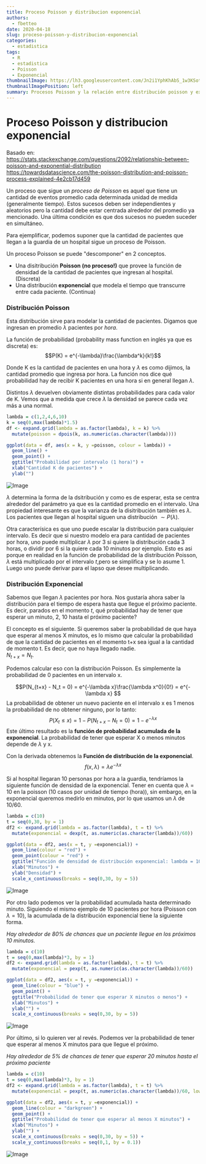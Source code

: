 ```yaml
---
title: Proceso Poisson y distribucion exponencial
authors:
  - fbetteo 
date: 2020-04-18
slug: proceso-poisson-y-distribucion-exponencial
categories:
  - estadistica
tags:
  - R
  - estadistica
  - Poisson
  - Exponencial
thumbnailImage: https://lh3.googleusercontent.com/Jn2i1YphKhAbS_1w3KSotp7L0BZA3GguSSAEUCCyH9V4g2PtunCuoE0GlY-PkdrsLERb08KiSsNvIMPqpQ=w260-h173-rw
thumbnailImagePosition: left
summary: Procesos Poisson y la relación entre distribución poisson y exponencial
---
```


# Proceso Poisson y distribucion exponencial

Basado en:  
https://stats.stackexchange.com/questions/2092/relationship-between-poisson-and-exponential-distribution  
https://towardsdatascience.com/the-poisson-distribution-and-poisson-process-explained-4e2cb17d459

Un proceso que sigue un *proceso de Poisson* es aquel que tiene un cantidad de eventos promedio cada determinada unidad de medida (generalmente tiempo). Estos sucesos deben ser independientes y aleatorios pero la cantidad debe estar centrada alrededor del promedio ya mencionado. Una última condición es que dos sucesos no pueden suceder en simultáneo.

Para ejemplificar, podemos suponer que la cantidad de pacientes que llegan a la guardia de un hospital sigue un proceso de Poisson. 


Un proceso Poisson se puede "descomponer" en 2 conceptos.  

* Una disitribución **Poisson (no proceso!)** que provee la función de densidad de la cantidad de pacientes que ingresan al hospital. (Discreta)
* Una distribución **exponencial** que modela el tiempo que transcurre entre cada paciente. (Continua)

### Distribución Poisson

Esta distribución sirve para modelar la cantidad de pacientes. Digamos que ingresan en promedio $\lambda$ pacientes por *hora*.

La función de probabilidad (probability mass function en inglés ya que es discreta) es: 
$$P(K) = e^{-\lambda}\frac{\lambda^k}{k!}$$

Donde K es la cantidad de pacientes en una hora y $\lambda$ es como dijimos,  la cantidad promedio que ingresa por hora.
La función nos dice qué probabilidad hay de recibir K pacientes en una hora si en general llegan $\lambda$.

Distintos $\lambda$ devuelven obviamente distintas probabilidades para cada valor de K. Vemos que a medida que crece $\lambda$ la densidad se parece cada vez más a una normal.


```r
lambda = c(1,2,4,6,10)
k = seq(0,max(lambda)*1.5)
df <- expand.grid(lambda = as.factor(lambda), k = k) %>%
  mutate(poisson = dpois(k, as.numeric(as.character(lambda))))

ggplot(data = df, aes(x = k, y =poisson, colour = lambda)) + 
  geom_line() + 
  geom_point() + 
  ggtitle("Probabilidad por intervalo (1 hora)") +
  xlab("Cantidad K de pacientes") + 
  ylab("")
```

![Image](./img/2020-04-18-proceso-poisson-y-distribucion-exponencial-unnamed-chunk-2-1.png)

$\lambda$ determina la forma de la dsitribución y como es de esperar, esta se centra alrededor del parámetro ya que es la cantidad promedio en el intervalo. Una propiedad interesante es que la varianza de la disitribución también es $\lambda$.  
Los pacientes que llegan al hospital siguen una distribución $\sim  P(\lambda)$.

Otra caracterísica es que uno puede escalar la distribución para cualquier intervalo. Es decir que si nuestro modelo era para cantidad de pacientes por hora, uno puede multiplicar $\lambda$ por 3 si quiere la distribución cada 3 horas, o dividir por 6 si la quiere cada 10 minutos por ejemplo. Esto es asi porque en realidad en la función de probabilidad de la distribución Poisson, $\lambda$ está multiplicado por el intervalo *t*,pero se simplifica y se lo asume 1. Luego uno puede derivar para el lapso que desee multiplicando.



### Distribución Exponencial

Sabemos que llegan $\lambda$ pacientes por hora. Nos gustaría ahora saber la distribución para el tiempo de espera hasta que llegue el próximo paciente. Es decir, parados en el momento *t*, qué probabilidad hay de tener que esperar un minuto, 2, 10 hasta el próximo paciente?

El concepto es el siguiente. Si queremos saber la probabilidad de que haya que esperar al menos X minutos, es lo mismo que calcular la probabilidad de que la cantidad de pacientes en el momento t+x sea igual a la cantidad de momento t. Es decir, que no haya llegado nadie.  
$N_{t+x} = N_{t}$.  

Podemos calcular eso con la distribución Poisson. Es simplemente la probabilidad de 0 pacientes en un intervalo x.

$$P(N_{t+x} - N_t = 0) = e^{-\lambda x}\frac{\lambda x^0}{0!} = e^{-\lambda x} $$
La probabilidad de obtener un nuevo paciente en el intervalo x es 1 menos la probabilidad de no obtener ninguno,  por lo tanto:
$$ P(X_t \leq x) = 1 -  P(N_{t+x} - N_t = 0) = 1 - e^{-\lambda x}$$
Este último resultado es la **función de probabilidad acumulada de la exponencial**. La probabilidad de tener que esperar X o menos minutos depende de $\lambda$ y x.

Con la derivada obtenemos la **Función de distribución de la exponencial**.
$$f(x, \lambda) = \lambda e^{-\lambda x}$$

Si al hospital llegaran 10 personas por hora a la guardia, tendríamos la siguiente función de densidad de la exponencial.
Tener en cuenta que $\lambda$ = 10 en la poisson (10 casos por unidad de tiempo (hora)), sin embargo, en la exponencial queremos medirlo en minutos, por lo que usamos un $\lambda$ de 10/60.


```r
lambda = c(10)
t = seq(0,30, by = 1)
df2 <- expand.grid(lambda = as.factor(lambda), t = t) %>%
  mutate(exponencial = dexp(t, as.numeric(as.character(lambda))/60))

ggplot(data = df2, aes(x = t, y =exponencial)) + 
  geom_line(colour = "red") + 
  geom_point(colour = "red") + 
  ggtitle("Función de densidad de distribución exponencial: lambda = 10/60") +
  xlab("Minutos") +
  ylab("Densidad") +
  scale_x_continuous(breaks = seq(0,30, by = 5))
```

![Image](./img/2020-04-18-proceso-poisson-y-distribucion-exponencial-unnamed-chunk-3-1.png)

Por otro lado podemos ver la probabilidad acumulada hasta determinado minuto. Siguiendo el mismo ejemplo de 10 pacientes por hora (Poisson con $\lambda = 10$), la acumulada de la distribución exponencial tiene la siguiente forma.

*Hay alrededor de 80% de chances que un paciente llegue en los próximos 10 minutos.*

```r
lambda = c(10)
t = seq(0,max(lambda)*3, by = 1)
df2 <- expand.grid(lambda = as.factor(lambda), t = t) %>%
  mutate(exponencial = pexp(t, as.numeric(as.character(lambda))/60))

ggplot(data = df2, aes(x = t, y =exponencial)) + 
  geom_line(colour = "blue") + 
  geom_point() + 
  ggtitle("Probabilidad de tener que esperar X minutos o menos") +
  xlab("Minutos") + 
  ylab("") +
  scale_x_continuous(breaks = seq(0,30, by = 5))
```

![Image](./img/2020-04-18-proceso-poisson-y-distribucion-exponencial-unnamed-chunk-4-1.png)

Por último, si lo quieren ver al revés. Podemos ver la probabilidad de tener que esperar al menos X minutos para que llegue el próximo.

*Hay alrededor de 5% de chances de tener que esperar 20 minutos hasta el próximo paciente*

```r
lambda = c(10)
t = seq(0,max(lambda)*3, by = 1)
df2 <- expand.grid(lambda = as.factor(lambda), t = t) %>%
  mutate(exponencial = pexp(t, as.numeric(as.character(lambda))/60, lower.tail = FALSE))

ggplot(data = df2, aes(x = t, y =exponencial)) + 
  geom_line(colour = "darkgreen") + 
  geom_point() + 
  ggtitle("Probabilidad de tener que esperar al menos X minutos") +
  xlab("Minutos") + 
  ylab("") +
  scale_x_continuous(breaks = seq(0,30, by = 5)) + 
  scale_y_continuous(breaks = seq(0,1, by = 0.1))
```

![Image](./img/2020-04-18-proceso-poisson-y-distribucion-exponencial-unnamed-chunk-5-1.png)
